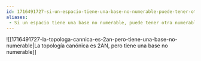 ```yaml
---
id: 1716491727-si-un-espacio-tiene-una-base-no-numerable-puede-tener-otra-numerable
aliases:
 - Si un espacio tiene una base no numerable, puede tener otra numerable
---
```



![[1716491727-la-topologa-cannica-es-2an-pero-tiene-una-base-no-numerable|La topología canónica es 2AN, pero tiene una base no numerable]]